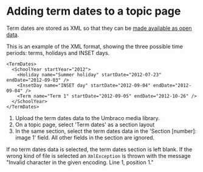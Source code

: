 # Adding term dates to a topic page

Term dates are stored as XML so that they can be [made available as open data](http://data.gov.uk/dataset/east-sussex-county-council-term-dates).

This is an example of the XML format, showing the three possible time periods: terms, holidays and INSET days.

	<TermDates>
	  <SchoolYear startYear="2012">
	    <Holiday name="Summer holiday" startDate="2012-07-23" endDate="2012-09-03" />
	    <InsetDay name="INSET day" startDate="2012-09-04" endDate="2012-09-04" />
	    <Term name="Term 1" startDate="2012-09-05" endDate="2012-10-26" />
	  </SchoolYear>
	</TermDates>

1. Upload the term dates data to the Umbraco media library.
2. On a topic page, select 'Term dates' as a section layout
3. In the same section, select the term dates data in the 'Section [number]: image 1' field. All other fields in the section are ignored.

If no term dates data is selected, the term dates section is left blank. If the wrong kind of file is selected an `XmlException` is thrown with the message "Invalid character in the given encoding. Line 1, position 1."
